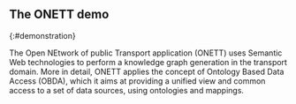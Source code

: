 ## The ONETT demo
{:#demonstration}

The Open NEtwork of public Transport application (ONETT) uses Semantic Web technologies to perform a knowledge graph generation in the transport domain. More in detail, ONETT applies the concept of Ontology Based Data Access (OBDA), which it aims at providing a unified view and common access to a set of data sources, using ontologies and mappings.



